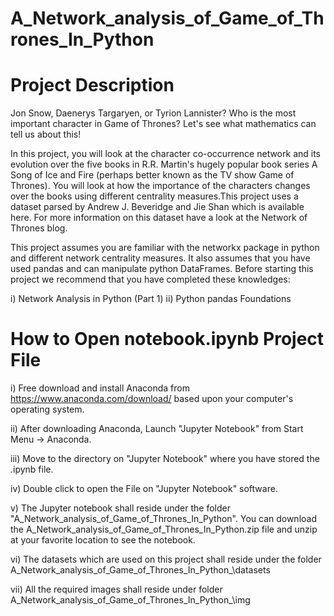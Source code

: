 # A_Network_analysis_of_Game_of_Thrones_In_Python

Project Description 
==================== 
Jon Snow, Daenerys Targaryen, or Tyrion Lannister? Who is the most important character in Game of Thrones? Let's see what mathematics can tell us about this!

In this project, you will look at the character co-occurrence network and its evolution over the five books in R.R. Martin's hugely popular book series A Song of Ice and Fire (perhaps better known as the TV show Game of Thrones). You will look at how the importance of the characters changes over the books using different centrality measures.This project uses a dataset parsed by Andrew J. Beveridge and Jie Shan which is available here. For more information on this dataset have a look at the Network of Thrones blog.

This project assumes you are familiar with the networkx package in python and different network centrality measures. It also assumes that you have used pandas and can manipulate python DataFrames. Before starting this project we recommend that you have completed these knowledges:

i) Network Analysis in Python (Part 1)
ii) Python pandas Foundations


How to Open notebook.ipynb Project File 
=======================================  

i) Free download and install Anaconda from https://www.anaconda.com/download/ based upon your computer's operating system.

ii) After downloading Anaconda, Launch "Jupyter Notebook" from Start Menu -> Anaconda.

iii) Move to the directory on "Jupyter Notebook" where you have stored the .ipynb file.

iv) Double click to open the File on "Jupyter Notebook" software.

v) The Jupyter notebook shall reside under the folder "A_Network_analysis_of_Game_of_Thrones_In_Python". 
   You can download the A_Network_analysis_of_Game_of_Thrones_In_Python.zip file and unzip at your favorite location to see the notebook.

vi) The datasets which are used on this project shall reside under the folder A_Network_analysis_of_Game_of_Thrones_In_Python\_\datasets

vii) All the required images shall reside under folder A_Network_analysis_of_Game_of_Thrones_In_Python\_\img
